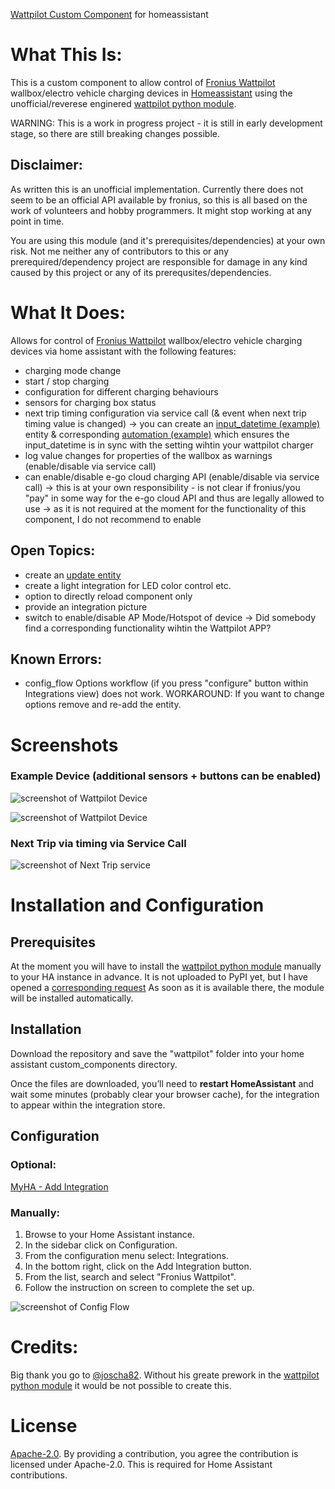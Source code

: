 [Wattpilot Custom Component](https://github.com/mk-maddin/wattpilot-HA) for homeassistant

# What This Is:

This is a custom component to allow control of [Fronius Wattpilot](https://www.fronius.com/en/solar-energy/installers-partners/technical-data/all-products/solutions/fronius-wattpilot/fronius-wattpilot/wattpilot-home-11-j) wallbox/electro vehicle charging devices in [Homeassistant](https://home-assistant.io) using the unofficial/reverese enginered [wattpilot python module](https://github.com/joscha82/wattpilot).

WARNING: 
This is a work in progress project - it is still in early development stage, so there are still breaking changes possible.

## Disclaimer:
As written this is an unofficial implementation.
Currently there does not seem to be an official API available by fronius, so this is all based on the work of volunteers and hobby programmers.
It might stop working at any point in time.

You are using this module (and it's prerequisites/dependencies) at your own risk.
Not me neither any of contributors to this or any prerequired/dependency project are responsible for damage in any kind caused by this project or any of its prerequsites/dependencies.

# What It Does:

Allows for control of [Fronius Wattpilot](https://www.fronius.com/en/solar-energy/installers-partners/technical-data/all-products/solutions/fronius-wattpilot/fronius-wattpilot/wattpilot-home-11-j) wallbox/electro vehicle charging devices via home assistant with the following features:

- charging mode change
- start / stop charging
- configuration for different charging behaviours
- sensors for charging box status
- next trip timing configuration via service call (& event when next trip timing value is changed)
	-> you can create an [input_datetime (example)](packages/wattpilot/wattpilot_input_datetime.yaml) entity & corresponding [automation (example)](packages/wattpilot/wattpilot_automation.yaml) which ensures the input_datetime is in sync with the setting wihtin your wattpilot charger
- log value changes for properties of the wallbox as warnings (enable/disable via service call)
- can enable/disable e-go cloud charging API (enable/disable via service call)
	-> this is at your own responsibility - is not clear if fronius/you "pay" in some way for the e-go cloud API and thus are legally allowed to use
	-> as it is not required at the moment for the functionality of this component, I do not recommend to enable

## Open Topics:

- create an [update entity](https://www.home-assistant.io/blog/2022/04/06/release-20224/#introducing-update-entities)
- create a light integration for LED color control etc.
- option to directly reload component only
- provide an integration picture
- switch to enable/disable AP Mode/Hotspot of device
	-> Did somebody find a corresponding functionality wihtin the Wattpilot APP?


## Known Errors:

- config_flow Options workflow (if you press "configure" button within Integrations view) does not work.
  WORKAROUND: If you want to change options remove and re-add the entity.

# Screenshots

### Example Device (additional sensors + buttons can be enabled)
![screenshot of Wattpilot Device](doc/device_view1.jpg)

![screenshot of Wattpilot Device](doc/device_view2.jpg)

### Next Trip via timing via Service Call
![screenshot of Next Trip service](doc/service_view1.jpg)

# Installation and Configuration

## Prerequisites
At the moment you will have to install the [wattpilot python module](https://github.com/joscha82/wattpilot) manually to your HA instance in advance.
It is not uploaded to PyPI yet, but I have opened a [corresponding request](https://github.com/joscha82/wattpilot/issues/3)
As soon as it is available there, the module will be installed automatically.

## Installation
Download the repository and save the "wattpilot" folder into your home assistant custom_components directory.

Once the files are downloaded, you’ll need to **restart HomeAssistant** and wait some minutes (probably clear your browser cache),
for the integration to appear within the integration store.

## Configuration

### Optional: 
[MyHA - Add Integration](https://my.home-assistant.io/redirect/config_flow_start?domain=wattpilot)

### Manually:
1. Browse to your Home Assistant instance.
2. In the sidebar click on  Configuration.
3. From the configuration menu select:  Integrations.
4. In the bottom right, click on the  Add Integration button.
5. From the list, search and select "Fronius Wattpilot".
6. Follow the instruction on screen to complete the set up.

![screenshot of Config Flow](doc/config_flow1.jpg)

# Credits:
Big thank you go to [@joscha82](https://github.com/joscha82).
Without his greate prework in the [wattpilot python module](https://github.com/joscha82/wattpilot) it would be not possible to create this. 

# License

[Apache-2.0](LICENSE). By providing a contribution, you agree the contribution is licensed under Apache-2.0. This is required for Home Assistant contributions.
